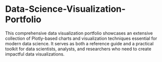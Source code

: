 # Data-Science-Visualization-Portfolio
This comprehensive data visualization portfolio showcases an extensive collection of Plotly-based charts and visualization techniques essential for modern data science. It serves as both a reference guide and a practical toolkit for data scientists, analysts, and researchers who need to create impactful data visualizations.
